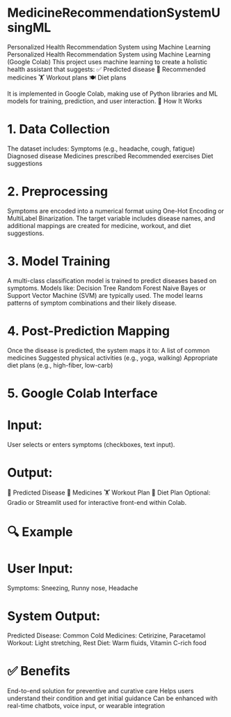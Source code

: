 # MedicineRecommendationSystemUsingML
Personalized Health Recommendation System using Machine Learning
Personalized Health Recommendation System using Machine Learning (Google Colab)
This project uses machine learning to create a holistic health assistant that suggests:
✅ Predicted disease
💊 Recommended medicines
🏋️ Workout plans
🍽️ Diet plans

It is implemented in Google Colab, making use of Python libraries and ML models for training, prediction, and user interaction.
🧠 How It Works
# 1. Data Collection
The dataset includes:
Symptoms (e.g., headache, cough, fatigue)
Diagnosed disease
Medicines prescribed
Recommended exercises
Diet suggestions

# 2. Preprocessing
Symptoms are encoded into a numerical format using One-Hot Encoding or MultiLabel Binarization.
The target variable includes disease names, and additional mappings are created for medicine, workout, and diet suggestions.

# 3. Model Training
A multi-class classification model is trained to predict diseases based on symptoms.
Models like:
Decision Tree
Random Forest
Naive Bayes
or Support Vector Machine (SVM)
are typically used.
The model learns patterns of symptom combinations and their likely disease.

# 4. Post-Prediction Mapping
Once the disease is predicted, the system maps it to:
A list of common medicines
Suggested physical activities (e.g., yoga, walking)
Appropriate diet plans (e.g., high-fiber, low-carb)

# 5. Google Colab Interface
# Input:
 User selects or enters symptoms (checkboxes, text input).

# Output:
🎯 Predicted Disease
💊 Medicines
🏋️ Workout Plan
🍲 Diet Plan
Optional: Gradio or Streamlit used for interactive front-end within Colab.

# 🔍 Example
# User Input:
Symptoms: Sneezing, Runny nose, Headache

# System Output:
Predicted Disease: Common Cold
Medicines: Cetirizine, Paracetamol
Workout: Light stretching, Rest
Diet: Warm fluids, Vitamin C-rich food

# ✅ Benefits
End-to-end solution for preventive and curative care
Helps users understand their condition and get initial guidance
Can be enhanced with real-time chatbots, voice input, or wearable integration
